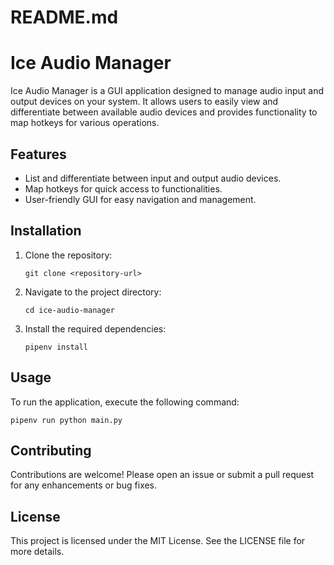 # README.md

# Ice Audio Manager

Ice Audio Manager is a GUI application designed to manage audio input and output devices on your system. It allows users to easily view and differentiate between available audio devices and provides functionality to map hotkeys for various operations.

## Features

- List and differentiate between input and output audio devices.
- Map hotkeys for quick access to functionalities.
- User-friendly GUI for easy navigation and management.

## Installation

1. Clone the repository:
   ```
   git clone <repository-url>
   ```
2. Navigate to the project directory:
   ```
   cd ice-audio-manager
   ```
3. Install the required dependencies:
   ```
   pipenv install
   ```

## Usage

To run the application, execute the following command:

```
pipenv run python main.py
```

## Contributing

Contributions are welcome! Please open an issue or submit a pull request for any enhancements or bug fixes.

## License

This project is licensed under the MIT License. See the LICENSE file for more details.
